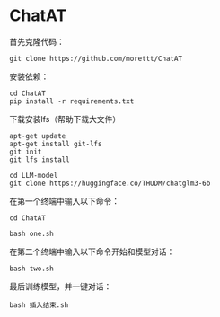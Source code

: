 # ChatAT

首先克隆代码：
``` 
git clone https://github.com/morettt/ChatAT
``` 
安装依赖：
``` 
cd ChatAT
pip install -r requirements.txt
``` 

下载安装lfs（帮助下载大文件）
``` 
apt-get update
apt-get install git-lfs
git init
git lfs install

cd LLM-model
git clone https://huggingface.co/THUDM/chatglm3-6b
``` 

在第一个终端中输入以下命令：
``` 
cd ChatAT

bash one.sh
``` 
在第二个终端中输入以下命令开始和模型对话：
``` 
bash two.sh
``` 
最后训练模型，并一键对话：

``` 
bash 插入结束.sh
``` 
